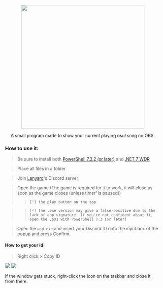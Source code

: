 <div align="center">
  <img width="400" src="https://user-images.githubusercontent.com/17398632/231942994-0ce362a2-b0cb-4484-9e16-ca15034c14cb.png">
  <p/>
  <p>A small program made to show your current playing osu! song on OBS.</p>
</div>

### How to use it:
> Be sure to install both [PowerShell 7.3.2 (or later)](https://github.com/PowerShell/PowerShell/releases/latest) and [.NET 7 WDR](https://dotnet.microsoft.com/pt-br/download/dotnet/thank-you/runtime-desktop-7.0.5-windows-x64-installer)

> Place all files in a folder

> Join [Lanyard](https://discord.gg/lanyard)'s Discord server

> Open the game (The game is required for it to work, it will close as soon as the game closes (unless timer¹ is paused)) 
>> `[¹] the play button on the top`

>> `[²] the .exe version may give a false-positive due to the lack of app signature. If you're not confident about it, open the .ps1 with PowerShell 7.3 (or later)`

> Open the `app.exe` and insert your Discord ID onto the input box of the popup and press Confirm.
> 

#### How to get your id:
> Right click > Copy ID

<img src="https://user-images.githubusercontent.com/17398632/231944353-aed4cd93-0088-4b9a-9599-b36d2f0a6fa9.png">
<img src="https://user-images.githubusercontent.com/17398632/231944367-8f966cdd-8fd8-4033-87d1-ee5cafe21347.png">


<p>If the window gets stuck, right-click the icon on the taskbar and close it from there.</p>
